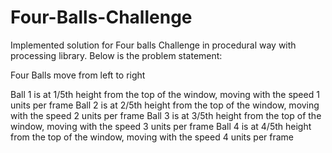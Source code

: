 # Four-Balls-Challenge

Implemented solution for Four balls Challenge in procedural way with processing library. Below is the problem statement:

  Four Balls move from left to right

  Ball 1 is at 1/5th height from the top of the window, moving with the speed 1 units per frame
  Ball 2 is at 2/5th height from the top of the window, moving with the speed 2 units per frame
  Ball 3 is at 3/5th height from the top of the window, moving with the speed 3 units per frame
  Ball 4 is at 4/5th height from the top of the window, moving with the speed 4 units per frame

